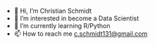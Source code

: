 - 👋 Hi, I’m Christian Schmidt
- 👀 I’m interested in become a Data Scientist
- 🌱 I’m currently learning R/Python
- 📫 How to reach me c.schmidt131@gmail.com

<!---
Ucculer22/Ucculer22 is a ✨ special ✨ repository because its `README.md` (this file) appears on your GitHub profile.
You can click the Preview link to take a look at your changes.
--->
